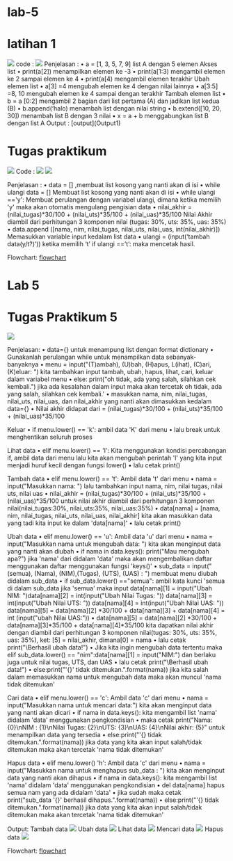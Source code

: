 # lab-5
# latihan 1

<img src="D:\tugasheru9\tugas9\foto\latihan1.png">
code :
<img src="D:\tugasheru9\tugas9\foto\latihan2.png">
 Penjelasan :
•	a = [1, 3, 5, 7, 9] list A dengan 5 elemen
 Akses list
•	print(a[2]) menampilkan elemen ke -3
•	print(a[1:3) mengambil elemen ke 2 sampai elemen ke 4
•	print(a[4) mengambil elemen terakhir
 Ubah elemen list
•	a[3] =4 mengubah elemen ke 4 dengan nilai lainnya
•	a[3:5] =8, 10 mengubah elemen ke 4 sampai dengan terakhir
 Tambah elemen list
•	b = a [0:2] mengambil 2 bagian dari list pertama (A) dan jadikan list kedua (B)
•	b.append(‘halo) menambah list dengan nilai string
•	b.extend([10, 20, 30]) menambah list B dengan 3 nilai
•	x = a + b menggabungkan list B dengan list A
 Output :
[output](Output1)

# Tugas praktikum
<img src="D:\tugasheru9\tugas9\foto\tugaspraktikum4.png">
Code :
<img src="D:\tugasheru9\tugas9\foto\code.png">
<img src="D:\tugasheru9\tugas9\foto\code1.png">

 Penjelasan :
•	data = [] ,membuat list kosong yang nanti akan di isi
•	while ulangi data = [] Membuat list kosong yang nanti akan di isi
•	while ulangi =='y': Membuat perulangan dengan variabel ulangi, dimana ketika memilih 'y' maka akan otomatis mengulang pengisian data
•	nilai_akhir = (nilai_tugas)*30/100 + (nilai_uts)*35/100 + (nilai_uas)*35/100 Nilai Akhir diambil dari perhitungan 3 komponen nilai (tugas: 30%, uts: 35%, uas: 35%)
•	data.append ([nama, nim, nilai_tugas, nilai_uts, nilai_uas, int(nilai_akhir)]) Memasukkan variable input kedalam list data 
•	ulangi = (input(‘tambah data(y/t?)’)) ketika memilih ‘t’ if ulangi ==’t’: maka mencetak hasil.
 


 Flowchart:
[flowchart](flowchart1)

# Lab 5
# Tugas Praktikum 5
<img src="D:\tugasheru9\tugas9\foto\tugaspraktikum5.png">

Penjelasan:
• data={} untuk menampung list dengan format dictionary
• Gunakanlah perulangan while untuk menampilkan data sebanyak-banyaknya
• menu = input("(T)ambah), (U)bah, (H)apus, L(ihat), (C)ari, (K)eluar: ") kita tambahkan input tambah, ubah, hapus, lihat, cari, keluar dalam variabel menu
• else: print("oh tidak, ada yang salah, silahkan cek kembali.") jika ada kesalahan dalam input maka akan tercetak oh tidak, ada yang salah, silahkan cek kembali.'
• masukkan nama, nim, nilai_tugas, nilai_uts, nilai_uas, dan nilai_akhir yang nanti akan dimasukkan kedalam data={}
• Nilai akhir didapat dari = (nilai_tugas)*30/100 + (nilai_uts)*35/100 + (nilai_uas)*35/100

Keluar
• if menu.lower() == 'k': ambil data 'K' dari menu
• lalu break untuk menghentikan seluruh proses

Lihat data
• elif menu.lower() == 'l': Kita menggunakan kondisi percabangan if, ambil data dari menu lalu kita akan mengubah perintah 'l' yang kita input menjadi huruf kecil dengan fungsi lower()
• lalu cetak print()

Tambah data
• elif menu.lower() == 't': Ambil data 't' dari menu
• nama = input("Masukkan nama: ") lalu tambahkan input nama, nim, nilai tugas, nilai uts, nilai uas
• nilai_akhir = (nilai_tugas)*30/100 + (nilai_uts)*35/100 + (nilai_uas)*35/100 untuk nilai akhir diambil dari perhitungan 3 komponen nilai(nilai_tugas:30%, nilai_uts:35%, nilai_uas:35%)
• data[nama] = [nama, nim, nilai_tugas, nilai_uts, nilai_uas, nilai_akhir] kita akan masukkan data yang tadi kita input ke dalam 'data[nama]'
• lalu cetak print()

Ubah data
• elif menu.lower() == 'u': Ambil data 'u' dari menu
• nama = input("Masukkan nama untuk mengubah data: ") kita akan menginput data yang nanti akan diubah
• if nama in data.keys(): print("Mau mengubah apa?") jika 'nama' dari didalam 'data' maka akan mengembalikan daftar menggunakan daftar menggunakan fungsi 'keys()'
• sub_data = input("(semua), (Nama), (NIM),(Tugas), (UTS), (UAS) : ") membuat menu diubah didalam sub_data
• if sub_data.lower() =="semua": ambil kata kunci 'semua di dalam sub_data jika 'semua' maka input data[nama][1] = input("Ubah NIM: ")data[nama][2] = int(input("Ubah Nilai Tugas: ")) data[nama][3] = int(input("Ubah Nilai UTS: ")) data[nama][4] = int(input("Ubah Nilai UAS: ")) data[nama][5] = data[nama][2] *30/100 + data[nama][3] + data[nama][4] = int (input("ubah Nilai UAS:"))
• data[nama][5] = data[nama][2] *30/100 + data[nama][3]*35/100 + data[nama][4]*35/100 kita dapatkan nilai akhir dengan diambil dari perhitungan 3 komponen nilai(tugas: 30%, uts: 35%, uas: 35%),
ket: [5] = nilai_akhir, dimana[0] = nama
• lalu cetak print("\Berhasil ubah data!")
• Jika kita ingin mengubah data tertentu maka elif sub_data.lower() == "nim":data[nama][1] = input("NIM:") dan berlaku juga untuk nilai tugas, UTS, dan UAS
• lalu cetak print("\Berhasil ubah data!")
• else:print("'{}' tidak ditemukan.".format(nama)) jika kita salah dalam memasukkan nama untuk mengubah data maka akan muncul 'nama tidak ditemukan'

Cari data
• elif menu.lower() == 'c': Ambil data 'c' dari menu
• nama = input("Masukkan nama untuk mencari data:") kita akan menginput data yang nanti akan dicari
• if nama in data.keys(): kita mengambil list 'nama' didalam 'data' menggunakan pengkondisian
• maka cetak print("Nama: {0}\nNIM : {1}\nNilai Tugas: {2}\nUTS: {3}\nUAS: {4}\nNilai akhir: {5}" untuk menampilkan data yang tersedia
• else:print("'{} tidak ditemukan.".format(nama)) jika data yang kita akan input salah/tidak ditemukan maka akan tercetak 'nama tidak ditemukan'

Hapus data
• elif menu.lower() 'h': Ambil data 'c' dari menu
• nama = input("Masukkan nama untuk menghapus sub_data : ") kita akan menginput data yang nanti akan dihapus
• if nama in data.keys(): kita mengambil list 'nama' didalam 'data' menggunakan pengkondisian
• del data[nama] hapus semua nam yang ada didalam 'data'
• jika sudah maka cetak print("sub_data '{}' berhasil dihapus.".format(nama))
• else:print("'{} tidak ditemukan.".format(nama)) jika data yang kita akan input salah/tidak ditemukan maka akan tercetak 'nama tidak ditemukan'

Output:
Tambah data
<img src="D:\tugasheru9\tugas9\foto\output2.png">
Ubah data
<img src="D:\tugasheru9\tugas9\foto\output3.png">
Lihat data
<img src="D:\tugasheru9\tugas9\foto\output4.png">
Mencari data
<img src="D:\tugasheru9\tugas9\foto\output5.png">
Hapus data
<img src="D:\tugasheru9\tugas9\foto\output6.png">

Flowchart:
[flowchart](flowchart2)













